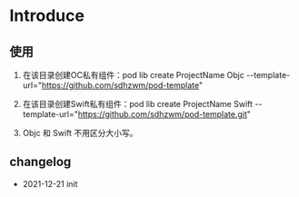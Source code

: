 # Introduce

## 使用

1. 在该目录创建OC私有组件：pod lib create ProjectName Objc --template-url="https://github.com/sdhzwm/pod-template"

2. 在该目录创建Swift私有组件：pod lib create ProjectName Swift --template-url="https://github.com/sdhzwm/pod-template.git"

3. Objc 和 Swift 不用区分大小写。


## changelog
- 2021-12-21 init
